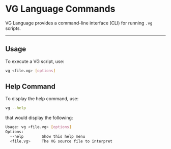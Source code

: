 # VG Language Commands

VG Language provides a command-line interface (CLI) for running `.vg` scripts.

---

## **Usage**
To execute a VG script, use:

```sh
vg <file.vg> [options]
````
## **Help Command**
To display the help command, use:

```sh
vg --help
````
that would display the following:
```sh 
Usage: vg <file.vg> [options]
Options:
  --help        Show this help menu
  <file.vg>     The VG source file to interpret
```